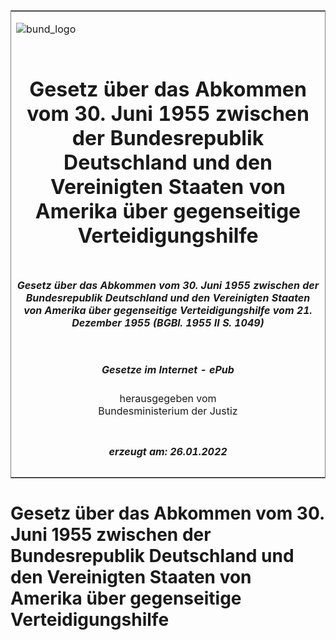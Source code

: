 <span id="DECKBLATT.html"></span>

<table border="0" frame="border" width="100%">

<tr valign="top">

<td align="left">

![bund\_logo](BfJ_2021_Web_de_de.gif)

</td>

<td align="right">

 

</td>

</tr>

<tr align="center" valign="middle">

<td colspan="2">

# Gesetz über das Abkommen vom 30. Juni 1955 zwischen der Bundesrepublik Deutschland und den Vereinigten Staaten von Amerika über gegenseitige Verteidigungshilfe

</td>

</tr>

<tr align="center" valign="middle">

<td colspan="2">

##### Gesetz über das Abkommen vom 30. Juni 1955 zwischen der Bundesrepublik Deutschland und den Vereinigten Staaten von Amerika über gegenseitige Verteidigungshilfe vom 21. Dezember 1955 (BGBl. 1955 II S. 1049)

</td>

</tr>

<tr align="center" valign="middle">

<td colspan="2">

  
  

##### Gesetze im Internet - ePub  
  
herausgegeben vom  
Bundesministerium der Justiz

</td>

</tr>

<tr align="center" valign="bottom">

<td colspan="2">

  
  

##### erzeugt am: 26.01.2022

</td>

</tr>

</table>

<span id="BJNR210490955.html"></span>

# Gesetz über das Abkommen vom 30. Juni 1955 zwischen der Bundesrepublik Deutschland und den Vereinigten Staaten von Amerika über gegenseitige Verteidigungshilfe
